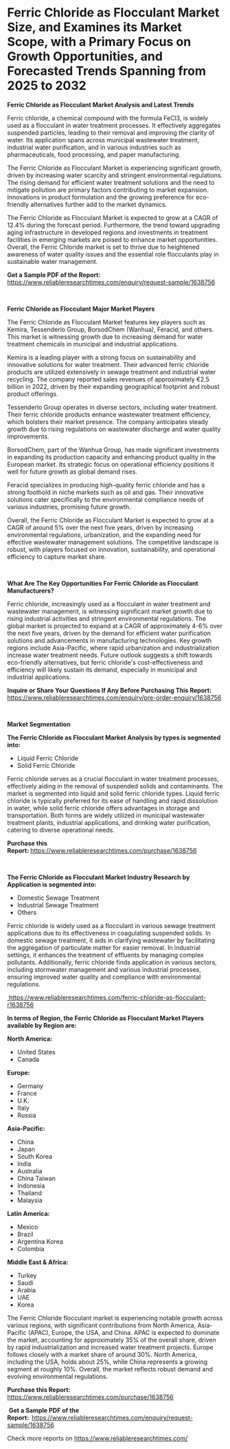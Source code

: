 <p><h1>Ferric Chloride as Flocculant Market Size, and Examines its Market Scope, with a Primary Focus on Growth Opportunities, and Forecasted Trends Spanning from 2025 to 2032</h1></p><p><strong>Ferric Chloride as Flocculant Market Analysis and Latest Trends</strong></p>
<p><p>Ferric chloride, a chemical compound with the formula FeCl3, is widely used as a flocculant in water treatment processes. It effectively aggregates suspended particles, leading to their removal and improving the clarity of water. Its application spans across municipal wastewater treatment, industrial water purification, and in various industries such as pharmaceuticals, food processing, and paper manufacturing.</p><p>The Ferric Chloride as Flocculant Market is experiencing significant growth, driven by increasing water scarcity and stringent environmental regulations. The rising demand for efficient water treatment solutions and the need to mitigate pollution are primary factors contributing to market expansion. Innovations in product formulation and the growing preference for eco-friendly alternatives further add to the market dynamics.</p><p>The Ferric Chloride as Flocculant Market is expected to grow at a CAGR of 12.4% during the forecast period. Furthermore, the trend toward upgrading aging infrastructure in developed regions and investments in treatment facilities in emerging markets are poised to enhance market opportunities. Overall, the Ferric Chloride market is set to thrive due to heightened awareness of water quality issues and the essential role flocculants play in sustainable water management.</p></p>
<p><strong>Get a Sample PDF of the Report:&nbsp;</strong> <a href="https://www.reliableresearchtimes.com/enquiry/request-sample/1638756?utm_campaign=2007&utm_medium=2&utm_source=Github&utm_content=ia&utm_term=23032025&utm_id=ferric-chloride-as-flocculant">https://www.reliableresearchtimes.com/enquiry/request-sample/1638756</a></p>
<p>&nbsp;</p>
<p><strong>Ferric Chloride as Flocculant Major Market Players</strong></p>
<p><p>The Ferric Chloride as Flocculant Market features key players such as Kemira, Tessenderlo Group, BorsodChem (Wanhua), Feracid, and others. This market is witnessing growth due to increasing demand for water treatment chemicals in municipal and industrial applications.</p><p>Kemira is a leading player with a strong focus on sustainability and innovative solutions for water treatment. Their advanced ferric chloride products are utilized extensively in sewage treatment and industrial water recycling. The company reported sales revenues of approximately €2.5 billion in 2022, driven by their expanding geographical footprint and robust product offerings.</p><p>Tessenderlo Group operates in diverse sectors, including water treatment. Their ferric chloride products enhance wastewater treatment efficiency, which bolsters their market presence. The company anticipates steady growth due to rising regulations on wastewater discharge and water quality improvements.</p><p>BorsodChem, part of the Wanhua Group, has made significant investments in expanding its production capacity and enhancing product quality in the European market. Its strategic focus on operational efficiency positions it well for future growth as global demand rises.</p><p>Feracid specializes in producing high-quality ferric chloride and has a strong foothold in niche markets such as oil and gas. Their innovative solutions cater specifically to the environmental compliance needs of various industries, promising future growth.</p><p>Overall, the Ferric Chloride as Flocculant Market is expected to grow at a CAGR of around 5% over the next five years, driven by increasing environmental regulations, urbanization, and the expanding need for effective wastewater management solutions. The competitive landscape is robust, with players focused on innovation, sustainability, and operational efficiency to capture market share.</p></p>
<p>&nbsp;</p>
<p><strong>What Are The Key Opportunities For Ferric Chloride as Flocculant Manufacturers?</strong></p>
<p><p>Ferric chloride, increasingly used as a flocculant in water treatment and wastewater management, is witnessing significant market growth due to rising industrial activities and stringent environmental regulations. The global market is projected to expand at a CAGR of approximately 4-6% over the next five years, driven by the demand for efficient water purification solutions and advancements in manufacturing technologies. Key growth regions include Asia-Pacific, where rapid urbanization and industrialization increase water treatment needs. Future outlook suggests a shift towards eco-friendly alternatives, but ferric chloride's cost-effectiveness and efficiency will likely sustain its demand, especially in municipal and industrial applications.</p></p>
<p><strong>Inquire or Share Your Questions If Any Before Purchasing This Report:</strong> <a href="https://www.reliableresearchtimes.com/enquiry/pre-order-enquiry/1638756?utm_campaign=2007&utm_medium=2&utm_source=Github&utm_content=ia&utm_term=23032025&utm_id=ferric-chloride-as-flocculant">https://www.reliableresearchtimes.com/enquiry/pre-order-enquiry/1638756</a></p>
<p>&nbsp;</p>
<p><strong>Market Segmentation</strong></p>
<p><strong>The Ferric Chloride as Flocculant Market Analysis by types is segmented into:</strong></p>
<p><ul><li>Liquid Ferric Chloride</li><li>Solid Ferric Chloride</li></ul></p>
<p><p>Ferric chloride serves as a crucial flocculant in water treatment processes, effectively aiding in the removal of suspended solids and contaminants. The market is segmented into liquid and solid ferric chloride types. Liquid ferric chloride is typically preferred for its ease of handling and rapid dissolution in water, while solid ferric chloride offers advantages in storage and transportation. Both forms are widely utilized in municipal wastewater treatment plants, industrial applications, and drinking water purification, catering to diverse operational needs.</p></p>
<p><strong>Purchase this Report:&nbsp;</strong><a href="https://www.reliableresearchtimes.com/purchase/1638756?utm_campaign=2007&utm_medium=2&utm_source=Github&utm_content=ia&utm_term=23032025&utm_id=ferric-chloride-as-flocculant">https://www.reliableresearchtimes.com/purchase/1638756</a></p>
<p>&nbsp;</p>
<p><strong>The Ferric Chloride as Flocculant Market Industry Research by Application is segmented into:</strong></p>
<p><ul><li>Domestic Sewage Treatment</li><li>Industrial Sewage Treatment</li><li>Others</li></ul></p>
<p><p>Ferric chloride is widely used as a flocculant in various sewage treatment applications due to its effectiveness in coagulating suspended solids. In domestic sewage treatment, it aids in clarifying wastewater by facilitating the aggregation of particulate matter for easier removal. In industrial settings, it enhances the treatment of effluents by managing complex pollutants. Additionally, ferric chloride finds application in various sectors, including stormwater management and various industrial processes, ensuring improved water quality and compliance with environmental regulations.</p></p>
<p><a href="https://www.reliableresearchtimes.com/ferric-chloride-as-flocculant-r1638756?utm_campaign=2007&utm_medium=2&utm_source=Github&utm_content=ia&utm_term=23032025&utm_id=ferric-chloride-as-flocculant">&nbsp;https://www.reliableresearchtimes.com/ferric-chloride-as-flocculant-r1638756</a></p>
<p><strong>In terms of Region, the Ferric Chloride as Flocculant Market Players available by Region are:</strong></p>
<p>
    <p> <strong> North America: </strong>
        <ul>
            <li>United States</li>
            <li>Canada</li>
        </ul>
        </p> 
    <p> <strong> Europe: </strong>
        <ul>
            <li>Germany</li>
            <li>France</li>
            <li>U.K.</li>
            <li>Italy</li>
            <li>Russia</li>
        </ul>
        </p> 
    <p> <strong> Asia-Pacific: </strong>
        <ul>
            <li>China</li>
            <li>Japan</li>
            <li>South Korea</li>
            <li>India</li>
            <li>Australia</li>
            <li>China Taiwan</li>
            <li>Indonesia</li>
            <li>Thailand</li>
            <li>Malaysia</li>
        </ul>
        </p> 
    <p> <strong> Latin America: </strong>
        <ul>
            <li>Mexico</li>
            <li>Brazil</li>
            <li>Argentina Korea</li>
            <li>Colombia</li>
        </ul>
        </p> 
    <p> <strong> Middle East & Africa: </strong>
        <ul>
            <li>Turkey</li>
            <li>Saudi</li>
            <li>Arabia</li>
            <li>UAE</li>
            <li>Korea</li>
        </ul>
    </p>
    </p>
<p><p>The Ferric Chloride flocculant market is experiencing notable growth across various regions, with significant contributions from North America, Asia-Pacific (APAC), Europe, the USA, and China. APAC is expected to dominate the market, accounting for approximately 35% of the overall share, driven by rapid industrialization and increased water treatment projects. Europe follows closely with a market share of around 30%. North America, including the USA, holds about 25%, while China represents a growing segment at roughly 10%. Overall, the market reflects robust demand and evolving environmental regulations.</p></p>
<p><strong>Purchase this Report: </strong><a href="https://www.reliableresearchtimes.com/purchase/1638756?utm_campaign=2007&utm_medium=2&utm_source=Github&utm_content=ia&utm_term=23032025&utm_id=ferric-chloride-as-flocculant">https://www.reliableresearchtimes.com/purchase/1638756</a></p>
<p>&nbsp;<strong>Get a Sample PDF of the Report:&nbsp;&nbsp;</strong><a href="https://www.reliableresearchtimes.com/enquiry/request-sample/1638756?utm_campaign=2007&utm_medium=2&utm_source=Github&utm_content=ia&utm_term=23032025&utm_id=ferric-chloride-as-flocculant">https://www.reliableresearchtimes.com/enquiry/request-sample/1638756</a></p>
<p><strong></strong></p>
<p>Check more reports on <a href="https://www.reliableresearchtimes.com/?utm_campaign=2007&utm_medium=2&utm_source=Github&utm_content=ia&utm_term=23032025&utm_id=ferric-chloride-as-flocculant">https://www.reliableresearchtimes.com/</a></p>
